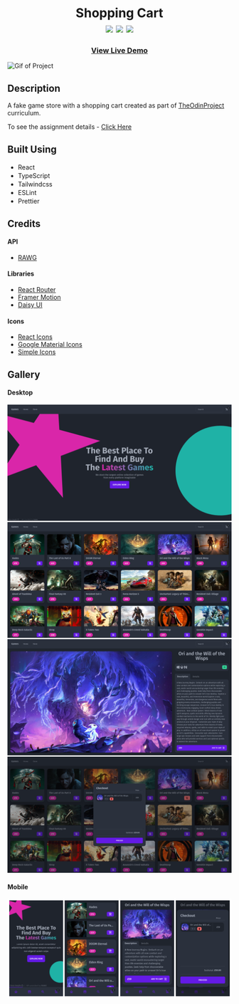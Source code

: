 <div  align=center>
	<h1>Shopping Cart
	<br>
		<img src="https://img.shields.io/static/v1?label=&message=React&color=61DAFB&style=for-the-badge&logo=react&logoColor=black&logoWidth=&labelColor=&link=">
		<img src="https://img.shields.io/static/v1?label=&message=TypeScript&color=3178C6&style=for-the-badge&logo=typescript&logoColor=white&logoWidth=&labelColor=&link=">
		<img src="https://img.shields.io/static/v1?label=&message=Tailwindcss&color=06B6D4&style=for-the-badge&logo=tailwindcss&logoColor=white&logoWidth=&labelColor=&link=">
		<br>
	</h1>
	<h3><b><a href="https://clarasmyth.github.io/shopping-cart">View Live Demo</a></b></h3>
</div>

![Gif of Project](./readme-assets/shopping-cart.gif)

## Description

A fake game store with a shopping cart created as part of [TheOdinProject](https://www.theodinproject.com) curriculum.

To see the assignment details - [Click Here](https://www.theodinproject.com/lessons/node-path-javascript-shopping-cart)

## Built Using

- React <img height="16" width="16" src="https://cdn.simpleicons.org/react" />
- TypeScript <img height="16" width="16" src="https://cdn.simpleicons.org/typescript" />
- Tailwindcss <img height="16" width="16" src="https://cdn.simpleicons.org/tailwindcss" />
- ESLint <img height="16" width="16" src="https://cdn.simpleicons.org/eslint" />
- Prettier <img height="16" width="16" src="https://cdn.simpleicons.org/prettier" />

## Credits

#### API

- [RAWG](https://rawg.io/apidocs)

#### Libraries

- [React Router](https://reactrouter.com)
- [Framer Motion](https://www.framer.com/motion/)
- [Daisy UI](https://daisyui.com/)

#### Icons

- [React Icons](https://github.com/react-icons/react-icons)
- [Google Material Icons](https://fonts.google.com/icons)
- [Simple Icons](https://simpleicons.org/)

## Gallery

#### Desktop

<img src="./readme-assets/desktop-1.png" alt="Image of project on Desktop" />

<img src="./readme-assets/desktop-2.png" alt="Image of project on Desktop" />

<img src="./readme-assets/desktop-3.png" alt="Image of project on Desktop" />

<img src="./readme-assets/desktop-4.png" alt="Image of project on Desktop" />

#### Mobile

<img src="./readme-assets/mobile.png" alt="Image of project on Mobile" />
